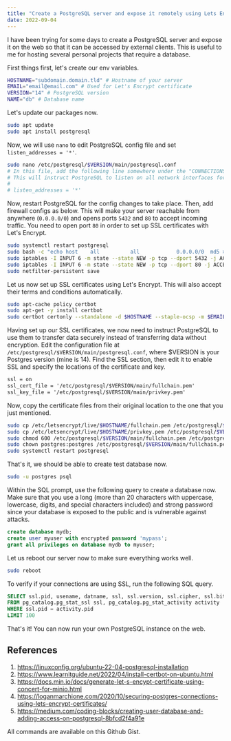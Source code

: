 ```yaml
---
title: "Create a PostgreSQL server and expose it remotely using Lets Encrypt"
date: 2022-09-04
---
```

I have been trying for some days to create a PostgreSQL server and expose it on the web so that it can be accessed by external clients. This is useful to me for hosting several personal projects that require a database. 

First things first, let's create our env variables.

```bash
HOSTNAME="subdomain.domain.tld" # Hostname of your server
EMAIL="email@email.com" # Used for Let's Encrypt certificate
VERSION="14" # PostgreSQL version
NAME="db" # Database name
```

Let's update our packages now.
```bash
sudo apt update
sudo apt install postgresql
```

Now, we will use `nano` to edit PostgreSQL config file and set `listen_addresses = '*'`.
```bash
sudo nano /etc/postgresql/$VERSION/main/postgresql.conf
# In this file, add the following line somewhere under the "CONNECTIONS AND AUTHENTICATION" section. 
# This will instruct PostgreSQL to listen on all network interfaces for incoming connections.
#
# listen_addresses = '*'
```
Now, restart PostgreSQL for the config changes to take place. Then, add firewall configs as below. This will make your server reachable from anywhere (`0.0.0.0/0`) and opens ports `5432` and `80` to accept incoming traffic. You need to open port `80` in order to set up SSL certificates with Let's Encrypt.
```bash
sudo systemctl restart postgresql
sudo bash -c "echo host    all          all            0.0.0.0/0  md5 >> /etc/postgresql/"$VERSION"4/main/pg_hba.conf"
sudo iptables -I INPUT 6 -m state --state NEW -p tcp --dport 5432 -j ACCEPT
sudo iptables -I INPUT 6 -m state --state NEW -p tcp --dport 80 -j ACCEPT
sudo netfilter-persistent save
```
Let us now set up SSL certificates using Let's Encrypt. This will also accept their terms and conditions automatically.
```bash
sudo apt-cache policy certbot
sudo apt-get -y install certbot
sudo certbot certonly --standalone -d $HOSTNAME --staple-ocsp -m $EMAIL --agree-tos
```
Having set up our SSL certificates, we now need to instruct PostgreSQL to use them to transfer data securely instead of transferring data without encryption. Edit the configuration file at `/etc/postgresql/$VERSION/main/postgresql.conf`, where $VERSION is your Postgres version (mine is 14). Find the SSL section, then edit it to enable SSL and specify the locations of the certificate and key.
```markdown
ssl = on
ssl_cert_file = '/etc/postgresql/$VERSION/main/fullchain.pem'
ssl_key_file = '/etc/postgresql/$VERSION/main/privkey.pem'
```
Now, copy the certificate files from their original location to the one that you just mentioned.
```bash
sudo cp /etc/letsencrypt/live/$HOSTNAME/fullchain.pem /etc/postgresql/$VERSION/main/fullchain.pem
sudo cp /etc/letsencrypt/live/$HOSTNAME/privkey.pem /etc/postgresql/$VERSION/main/privkey.pem
sudo chmod 600 /etc/postgresql/$VERSION/main/fullchain.pem /etc/postgresql/$VERSION/main/privkey.pem
sudo chown postgres:postgres /etc/postgresql/$VERSION/main/fullchain.pem /etc/postgresql/$VERSION/main/privkey.pem
sudo systemctl restart postgresql
```
That's it, we should be able to create test database now.
```bash
sudo -u postgres psql
```
Within the SQL prompt, use the following query to create a database now. Make sure that you use a long (more than 20 characters with uppercase, lowercase, digits, and special characters included) and strong password since your database is exposed to the public and is vulnerable against attacks.
```sql
create database mydb;
create user myuser with encrypted password 'mypass';
grant all privileges on database mydb to myuser;
```
Let us reboot our server now to make sure everything works well.
```bash
sudo reboot
```
To verify if your connections are using SSL, run the following SQL query.
```sql
SELECT ssl.pid, usename, datname, ssl, ssl.version, ssl.cipher, ssl.bits, client_addr
FROM pg_catalog.pg_stat_ssl ssl, pg_catalog.pg_stat_activity activity
WHERE ssl.pid = activity.pid
LIMIT 100
```
That's it! You can now run your own PostgreSQL instance on the web. 

## References
1. https://linuxconfig.org/ubuntu-22-04-postgresql-installation
1. https://www.learnitguide.net/2022/04/install-certbot-on-ubuntu.html
1.  https://docs.min.io/docs/generate-let-s-encypt-certificate-using-concert-for-minio.html
1. https://loganmarchione.com/2020/10/securing-postgres-connections-using-lets-encrypt-certificates/
1. https://medium.com/coding-blocks/creating-user-database-and-adding-access-on-postgresql-8bfcd2f4a91e

All commands are available on this Github Gist.

<script src="https://gist.github.com/somnathrakshit/4d4cd4c19f13013075164490dc4b6827.js"></script>